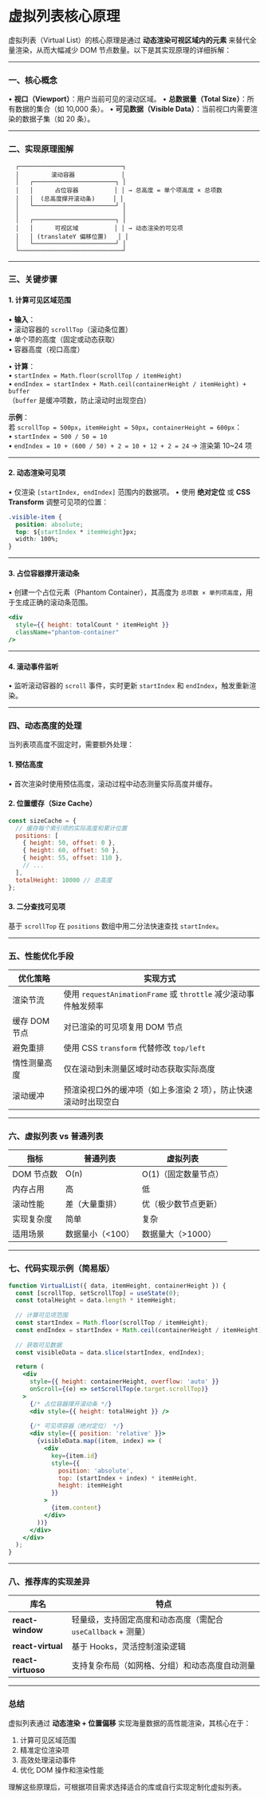 # 虚拟列表核心原理
虚拟列表（Virtual List）的核心原理是通过 **动态渲染可视区域内的元素** 来替代全量渲染，从而大幅减少 DOM 节点数量。以下是其实现原理的详细拆解：

---

### **一、核心概念**
• **视口（Viewport）**：用户当前可见的滚动区域。
• **总数据量（Total Size）**：所有数据的集合（如 10,000 条）。
• **可见数据（Visible Data）**：当前视口内需要渲染的数据子集（如 20 条）。

---

### **二、实现原理图解**

```
  ┌─────────────────────────────┐
  │         滚动容器             │
  │   ┌───────────────────────┐ │
  │   │      占位容器          │ │ → 总高度 = 单个项高度 × 总项数
  │   │  (总高度撑开滚动条)     │ │
  │   └───────────────────────┘ │
  │                             │
  │   ┌───────────────────────┐ │
  │   │      可视区域          │ │ → 动态渲染的可见项
  │   │ (translateY 偏移位置)   │ │
  │   └───────────────────────┘ │
  └─────────────────────────────┘
```

---

### **三、关键步骤**

#### **1. 计算可见区域范围**
• **输入**：  
  • 滚动容器的 `scrollTop`（滚动条位置）  
  • 单个项的高度（固定或动态获取）  
  • 容器高度（视口高度）
  
• **计算**：  
  • `startIndex = Math.floor(scrollTop / itemHeight)`  
  • `endIndex = startIndex + Math.ceil(containerHeight / itemHeight) + buffer`  
  （`buffer` 是缓冲项数，防止滚动时出现空白）

**示例**：  
若 `scrollTop = 500px`，`itemHeight = 50px`，`containerHeight = 600px`：  
• `startIndex = 500 / 50 = 10`  
• `endIndex = 10 + (600 / 50) + 2 = 10 + 12 + 2 = 24` → 渲染第 10~24 项

---

#### **2. 动态渲染可见项**
• 仅渲染 `[startIndex, endIndex]` 范围内的数据项。
• 使用 **绝对定位** 或 **CSS Transform** 调整可见项的位置：
  ```css
  .visible-item {
    position: absolute;
    top: ${startIndex * itemHeight}px;
    width: 100%;
  }
  ```

---

#### **3. 占位容器撑开滚动条**
• 创建一个占位元素（Phantom Container），其高度为 `总项数 × 单列项高度`，用于生成正确的滚动条范围。
  ```jsx
  <div 
    style={{ height: totalCount * itemHeight }}
    className="phantom-container"
  />
  ```

---

#### **4. 滚动事件监听**
• 监听滚动容器的 `scroll` 事件，实时更新 `startIndex` 和 `endIndex`，触发重新渲染。

---

### **四、动态高度的处理**
当列表项高度不固定时，需要额外处理：

#### **1. 预估高度**
• 首次渲染时使用预估高度，滚动过程中动态测量实际高度并缓存。

#### **2. 位置缓存（Size Cache）**
```js
const sizeCache = {
  // 缓存每个索引项的实际高度和累计位置
  positions: [
    { height: 50, offset: 0 }, 
    { height: 60, offset: 50 },
    { height: 55, offset: 110 },
    // ...
  ],
  totalHeight: 10000 // 总高度
};
```

#### **3. 二分查找可见项**
基于 `scrollTop` 在 `positions` 数组中用二分法快速查找 `startIndex`。

---

### **五、性能优化手段**

| 优化策略              | 实现方式                                                                 |
|-----------------------|--------------------------------------------------------------------------|
| 渲染节流              | 使用 `requestAnimationFrame` 或 `throttle` 减少滚动事件触发频率         |
| 缓存 DOM 节点         | 对已渲染的可见项复用 DOM 节点                                           |
| 避免重排              | 使用 CSS `transform` 代替修改 `top/left`                                |
| 惰性测量高度          | 仅在滚动到未测量区域时动态获取实际高度                                   |
| 滚动缓冲              | 预渲染视口外的缓冲项（如上多渲染 2 项），防止快速滚动时出现空白          |

---

### **六、虚拟列表 vs 普通列表**

| 指标                | 普通列表                | 虚拟列表                |
|---------------------|-------------------------|-------------------------|
| DOM 节点数          | O(n)                    | O(1)（固定数量节点）     |
| 内存占用            | 高                      | 低                      |
| 滚动性能            | 差（大量重排）          | 优（极少数节点更新）     |
| 实现复杂度          | 简单                    | 复杂                    |
| 适用场景            | 数据量小（<100）        | 数据量大（>1000）       |

---

### **七、代码实现示例（简易版）**
```jsx
function VirtualList({ data, itemHeight, containerHeight }) {
  const [scrollTop, setScrollTop] = useState(0);
  const totalHeight = data.length * itemHeight;
  
  // 计算可见项范围
  const startIndex = Math.floor(scrollTop / itemHeight);
  const endIndex = startIndex + Math.ceil(containerHeight / itemHeight);
  
  // 获取可见数据
  const visibleData = data.slice(startIndex, endIndex);

  return (
    <div 
      style={{ height: containerHeight, overflow: 'auto' }}
      onScroll={(e) => setScrollTop(e.target.scrollTop)}
    >
      {/* 占位容器撑开滚动条 */}
      <div style={{ height: totalHeight }} />
      
      {/* 可见项容器（绝对定位） */}
      <div style={{ position: 'relative' }}>
        {visibleData.map((item, index) => (
          <div 
            key={item.id}
            style={{
              position: 'absolute',
              top: (startIndex + index) * itemHeight,
              height: itemHeight
            }}
          >
            {item.content}
          </div>
        ))}
      </div>
    </div>
  );
}
```

---

### **八、推荐库的实现差异**
| 库名              | 特点                                                                 |
|-------------------|----------------------------------------------------------------------|
| **react-window**  | 轻量级，支持固定高度和动态高度（需配合 `useCallback` + 测量）         |
| **react-virtual** | 基于 Hooks，灵活控制渲染逻辑                                          |
| **react-virtuoso**| 支持复杂布局（如网格、分组）和动态高度自动测量                         |

---

### **总结**
虚拟列表通过 **动态渲染 + 位置偏移** 实现海量数据的高性能渲染，其核心在于：
1. 计算可见区域范围
2. 精准定位渲染项
3. 高效处理滚动事件
4. 优化 DOM 操作和渲染性能

理解这些原理后，可根据项目需求选择适合的库或自行实现定制化虚拟列表。